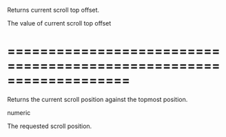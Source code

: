 <!--**
/*-------------------------------------------
    Auto-generated file. Do not modify.
-------------------------------------------

**-->
<!--d-->
Returns current scroll top offset.
<!--/d-->
<!--rd-->The value of current scroll top offset<!--/rd-->
===================================================================
===================================================================

<!--shortDescription-->
Returns the current scroll position against the topmost position.
<!--/shortDescription-->

<!--returnType-->numeric<!--/returnType-->
<!--returnDescription-->
The requested scroll position.
<!--/returnDescription-->

<!--fullDescription-->

<!--/fullDescription-->